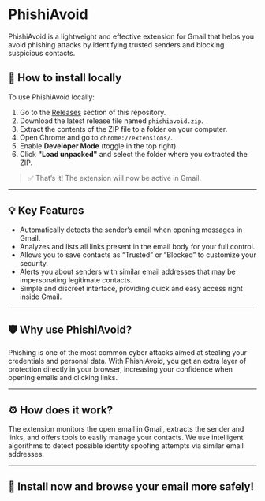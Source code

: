 # PhishiAvoid

PhishiAvoid is a lightweight and effective extension for Gmail that helps you avoid phishing attacks by identifying trusted senders and blocking suspicious contacts.

## 🔧 How to install locally

To use PhishiAvoid locally:

1. Go to the [Releases](https://github.com/gabrielborgesc/pishiavoid/releases) section of this repository.
2. Download the latest release file named `phishiavoid.zip`.
3. Extract the contents of the ZIP file to a folder on your computer.
4. Open Chrome and go to `chrome://extensions/`.
5. Enable **Developer Mode** (toggle in the top right).
6. Click **"Load unpacked"** and select the folder where you extracted the ZIP.

> ✅ That’s it! The extension will now be active in Gmail.

---

## 💡 Key Features

- Automatically detects the sender’s email when opening messages in Gmail.
- Analyzes and lists all links present in the email body for your full control.
- Allows you to save contacts as “Trusted” or “Blocked” to customize your security.
- Alerts you about senders with similar email addresses that may be impersonating legitimate contacts.
- Simple and discreet interface, providing quick and easy access right inside Gmail.

---

## 🛡 Why use PhishiAvoid?

Phishing is one of the most common cyber attacks aimed at stealing your credentials and personal data. With PhishiAvoid, you get an extra layer of protection directly in your browser, increasing your confidence when opening emails and clicking links.

---

## ⚙️ How does it work?

The extension monitors the open email in Gmail, extracts the sender and links, and offers tools to easily manage your contacts. We use intelligent algorithms to detect possible identity spoofing attempts via similar email addresses.

---

## 🚀 Install now and browse your email more safely!
